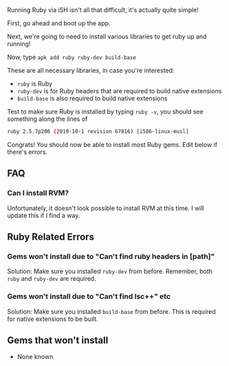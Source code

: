 Running Ruby via iSH isn't all that difficult, it's actually quite simple!

First, go ahead and boot up the app.

Next, we're going to need to install various libraries to get ruby up and running!

Now, type `apk add ruby ruby-dev build-base`

These are all necessary libraries, in case you're interested:

* `ruby` is Ruby
* `ruby-dev` is for Ruby headers that are required to build native extensions
* `build-base` is also required to build native extensions

Test to make sure Ruby is installed by typing `ruby -v`, you should see something along the lines of 

```bash
ruby 2.5.7p206 (2019-10-1 revision 67816) [i586-linux-musl]
```

Congrats! You should now be able to install most Ruby gems. Edit below if there's errors.

## FAQ

### Can I install RVM?
Unfortunately, it doesn't look possible to install RVM at this time. I will update this if I find a way.

## Ruby Related Errors

<!-- If you have an error, put ### and your problem. A solution will be posted, if one exists -->

### Gems won't install due to "Can't find ruby headers in [path]"
Solution: Make sure you installed `ruby-dev` from before. Remember, both `ruby` and `ruby-dev` are required.

### Gems won't install due to "Can't find lsc++" etc
Solution: Make sure you installed `build-base` from before. This is required for native extensions to be built.

## Gems that won't install

<!-- If you have an error installing a gem, add to the list. A solution will be posted, if one exists -->

* None known